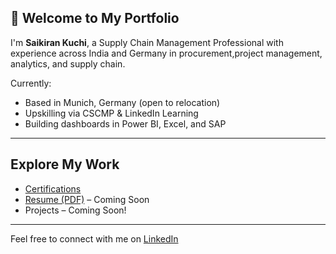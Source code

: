 
## 👋 Welcome to My Portfolio

I'm **Saikiran Kuchi**, a Supply Chain Management Professional with experience across India and Germany in procurement,project management, analytics, and supply chain.

Currently:
- Based in Munich, Germany (open to relocation)
- Upskilling via CSCMP & LinkedIn Learning
- Building dashboards in Power BI, Excel, and SAP

---

## Explore My Work

- [Certifications](./certifications.md)
- [Resume (PDF)](resume.pdf) – Coming Soon
- Projects – Coming Soon!

---

Feel free to connect with me on [LinkedIn](https://www.linkedin.com/in/saikuchi)
